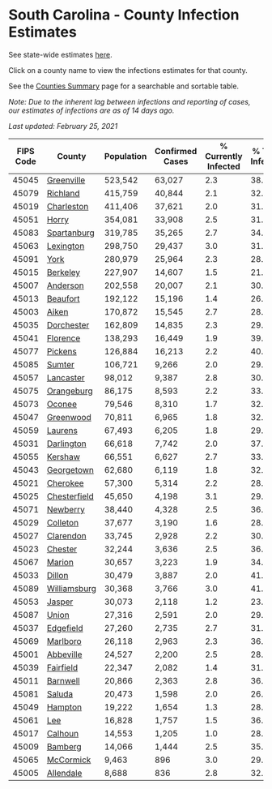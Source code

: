 # South Carolina - County Infection Estimates

See state-wide estimates [here](/infections/us-sc).

Click on a county name to view the infections estimates for that county.

See the [Counties Summary](/infections/summary-counties) page for a searchable and sortable table.

*Note: Due to the inherent lag between infections and reporting of cases, our estimates of infections are as of 14 days ago.*

*Last updated: February 25, 2021*

|   FIPS Code |                       County |   Population |   Confirmed Cases |   % Currently Infected |   % Total Infected |
|-------------|------------------------------|--------------|-------------------|------------------------|--------------------|
|       45045 |     [Greenville](greenville) |      523,542 |            63,027 |                    2.3 |               38.7 |
|       45079 |         [Richland](richland) |      415,759 |            40,844 |                    2.1 |               32.6 |
|       45019 |     [Charleston](charleston) |      411,406 |            37,621 |                    2.0 |               31.8 |
|       45051 |               [Horry](horry) |      354,081 |            33,908 |                    2.5 |               31.8 |
|       45083 |   [Spartanburg](spartanburg) |      319,785 |            35,265 |                    2.7 |               34.2 |
|       45063 |       [Lexington](lexington) |      298,750 |            29,437 |                    3.0 |               31.4 |
|       45091 |                 [York](york) |      280,979 |            25,964 |                    2.3 |               28.9 |
|       45015 |         [Berkeley](berkeley) |      227,907 |            14,607 |                    1.5 |               21.7 |
|       45007 |         [Anderson](anderson) |      202,558 |            20,007 |                    2.1 |               30.8 |
|       45013 |         [Beaufort](beaufort) |      192,122 |            15,196 |                    1.4 |               26.8 |
|       45003 |               [Aiken](aiken) |      170,872 |            15,545 |                    2.7 |               28.0 |
|       45035 |     [Dorchester](dorchester) |      162,809 |            14,835 |                    2.3 |               29.6 |
|       45041 |         [Florence](florence) |      138,293 |            16,449 |                    1.9 |               39.2 |
|       45077 |           [Pickens](pickens) |      126,884 |            16,213 |                    2.2 |               40.0 |
|       45085 |             [Sumter](sumter) |      106,721 |             9,266 |                    2.0 |               29.4 |
|       45057 |       [Lancaster](lancaster) |       98,012 |             9,387 |                    2.8 |               30.0 |
|       45075 |     [Orangeburg](orangeburg) |       86,175 |             8,593 |                    2.2 |               33.6 |
|       45073 |             [Oconee](oconee) |       79,546 |             8,310 |                    1.7 |               32.5 |
|       45047 |       [Greenwood](greenwood) |       70,811 |             6,965 |                    1.8 |               32.1 |
|       45059 |           [Laurens](laurens) |       67,493 |             6,205 |                    1.8 |               29.9 |
|       45031 |     [Darlington](darlington) |       66,618 |             7,742 |                    2.0 |               37.4 |
|       45055 |           [Kershaw](kershaw) |       66,551 |             6,627 |                    2.7 |               33.2 |
|       45043 |     [Georgetown](georgetown) |       62,680 |             6,119 |                    1.8 |               32.5 |
|       45021 |         [Cherokee](cherokee) |       57,300 |             5,314 |                    2.2 |               28.7 |
|       45025 | [Chesterfield](chesterfield) |       45,650 |             4,198 |                    3.1 |               29.4 |
|       45071 |         [Newberry](newberry) |       38,440 |             4,328 |                    2.5 |               36.3 |
|       45029 |         [Colleton](colleton) |       37,677 |             3,190 |                    1.6 |               28.0 |
|       45027 |       [Clarendon](clarendon) |       33,745 |             2,928 |                    2.2 |               30.2 |
|       45023 |           [Chester](chester) |       32,244 |             3,636 |                    2.5 |               36.2 |
|       45067 |             [Marion](marion) |       30,657 |             3,223 |                    1.9 |               34.0 |
|       45033 |             [Dillon](dillon) |       30,479 |             3,887 |                    2.0 |               41.1 |
|       45089 | [Williamsburg](williamsburg) |       30,368 |             3,766 |                    3.0 |               41.3 |
|       45053 |             [Jasper](jasper) |       30,073 |             2,118 |                    1.2 |               23.7 |
|       45087 |               [Union](union) |       27,316 |             2,591 |                    2.0 |               29.7 |
|       45037 |       [Edgefield](edgefield) |       27,260 |             2,735 |                    2.7 |               31.2 |
|       45069 |         [Marlboro](marlboro) |       26,118 |             2,963 |                    2.3 |               36.6 |
|       45001 |       [Abbeville](abbeville) |       24,527 |             2,200 |                    2.5 |               28.4 |
|       45039 |       [Fairfield](fairfield) |       22,347 |             2,082 |                    1.4 |               31.2 |
|       45011 |         [Barnwell](barnwell) |       20,866 |             2,363 |                    2.8 |               36.3 |
|       45081 |             [Saluda](saluda) |       20,473 |             1,598 |                    2.0 |               26.3 |
|       45049 |           [Hampton](hampton) |       19,222 |             1,654 |                    1.3 |               28.7 |
|       45061 |                   [Lee](lee) |       16,828 |             1,757 |                    1.5 |               36.0 |
|       45017 |           [Calhoun](calhoun) |       14,553 |             1,205 |                    1.0 |               28.3 |
|       45009 |           [Bamberg](bamberg) |       14,066 |             1,444 |                    2.5 |               35.3 |
|       45065 |       [McCormick](mccormick) |        9,463 |               896 |                    3.0 |               29.6 |
|       45005 |       [Allendale](allendale) |        8,688 |               836 |                    2.8 |               32.0 |